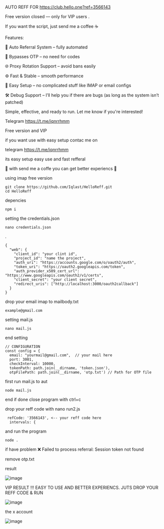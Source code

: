 AUTO REFF FOR https://club.hello.one?ref=3566143



Free version closed — only for VIP users .

If you want the script, just send me a coffee ☕ 

Features:

🔁 Auto Referral System – fully automated

🚫 Bypasses OTP – no need for codes

🌐 Proxy Rotation Support – avoid bans easily

⚙️ Fast & Stable – smooth performance

🧠 Easy Setup – no complicated stuff like IMAP or email configs

🛠️ Debug Support – I’ll help you if there are bugs (as long as the system isn’t patched)

Simple, effective, and ready to run. Let me know if you're interested!


Telegram https://t.me/iqnrrhmm





Free version and VIP        

if you want use with easy setup contac me on 

telegram https://t.me/iqnrrhmm

its easy setup easy use and fast refferal 

🚀 with send me a coffe you can get better experiencs 🚀



using imap free version 

    git clone https://github.com/Iqlast/HelloReff.git
    cd HelloReff

depencies 

    npm i 

setting the credentials.json 

    nano credentials.json
.

    {
      "web": {
        "client_id": "your clint id",
        "project_id": "name the project",
        "auth_uri": "https://accounts.google.com/o/oauth2/auth",
        "token_uri": "https://oauth2.googleapis.com/token",
        "auth_provider_x509_cert_url": "https://www.googleapis.com/oauth2/v1/certs",
        "client_secret": "your client secret",
        "redirect_uris": ["http://localhost:3000/oauth2callback"]
      }
    }


drop your email imap to mailbody.txt

    example@gmail.com

setting mail.js 

    nano mail.js

end setting

    
    // CONFIGURATION
    const config = {
      email: "yourmail@gmail.com",  // your mail here
      port: 3001,
      checkInterval: 10000,
      tokenPath: path.join(__dirname, 'token.json'),
      otpFilePath: path.join(__dirname, 'otp.txt') // Path for OTP file

first run mail.js to aut

    node mail.js 

end if done close program with ctrl+c

drop your reff code with nano run2.js

     refCode: '3566143', <-- your reff code here
      intervals: {


and run the program 

    node .


if have problem 
❌ Failed to process referral: Session token not found

remove otp.txt

result

![image](https://github.com/user-attachments/assets/184f61b0-2ced-4af8-aa92-c85183778fd9)



VIP RESULT !!!    EASY TO USE  AND BETTER EXPERIENCS. JUTS DROP YOUR REFF CODE & RUN

![image](https://github.com/user-attachments/assets/458e0ece-5f2d-4017-bee9-f5ece519e21c)


the x account

![image](https://github.com/user-attachments/assets/3d955554-c673-419a-8739-d32dc0a1a17f)



